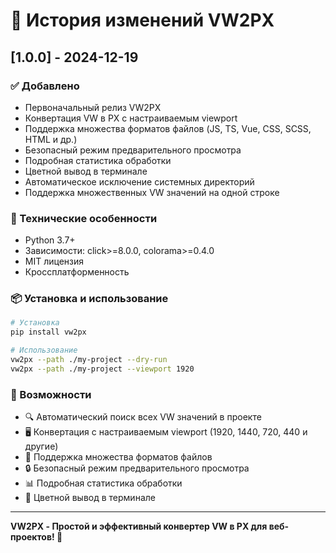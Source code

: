 # 📝 История изменений VW2PX

## [1.0.0] - 2024-12-19

### ✅ Добавлено
- Первоначальный релиз VW2PX
- Конвертация VW в PX с настраиваемым viewport
- Поддержка множества форматов файлов (JS, TS, Vue, CSS, SCSS, HTML и др.)
- Безопасный режим предварительного просмотра
- Подробная статистика обработки
- Цветной вывод в терминале
- Автоматическое исключение системных директорий
- Поддержка множественных VW значений на одной строке

### 🔧 Технические особенности
- Python 3.7+
- Зависимости: click>=8.0.0, colorama>=0.4.0
- MIT лицензия
- Кроссплатформенность

### 📦 Установка и использование
```bash
# Установка
pip install vw2px

# Использование
vw2px --path ./my-project --dry-run
vw2px --path ./my-project --viewport 1920
```

### 🎯 Возможности
- 🔍 Автоматический поиск всех VW значений в проекте
- 🖥️ Конвертация с настраиваемым viewport (1920, 1440, 720, 440 и другие)
- 📁 Поддержка множества форматов файлов
- 🔒 Безопасный режим предварительного просмотра
- 📊 Подробная статистика обработки
- 🎨 Цветной вывод в терминале
---

**VW2PX - Простой и эффективный конвертер VW в PX для веб-проектов! 🚀**
